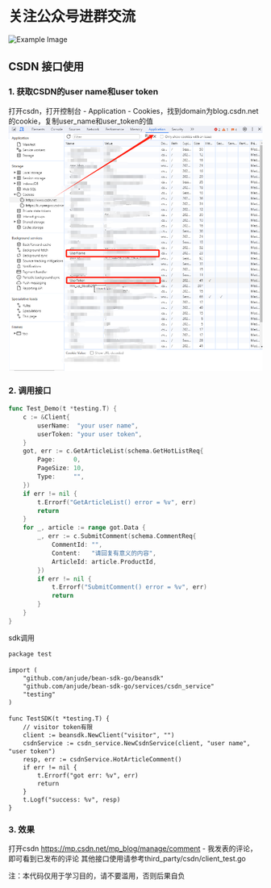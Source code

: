 # 关注公众号进群交流
<img src="doc/OfficialAccounts.png" alt="Example Image" height="150px">

## CSDN 接口使用
### 1. 获取CSDN的user name和user token
打开csdn，打开控制台 - Application - Cookies，找到domain为blog.csdn.net的cookie，复制user_name和user_token的值
![CSDN Cookie](doc/img.png)
### 2. 调用接口
```go
func Test_Demo(t *testing.T) {
	c := &Client{
		userName:  "your user name",
		userToken: "your user token",
	}
	got, err := c.GetArticleList(schema.GetHotListReq{
		Page:     0,
		PageSize: 10,
		Type:     "",
	})
	if err != nil {
		t.Errorf("GetArticleList() error = %v", err)
		return
	}
	for _, article := range got.Data {
		_, err := c.SubmitComment(schema.CommentReq{
			CommentId: "",
			Content:   "请回复有意义的内容",
			ArticleId: article.ProductId,
		})
		if err != nil {
			t.Errorf("SubmitComment() error = %v", err)
			return
		}
	}
}
```
sdk调用
```azure
package test

import (
	"github.com/anjude/bean-sdk-go/beansdk"
	"github.com/anjude/bean-sdk-go/services/csdn_service"
	"testing"
)

func TestSDK(t *testing.T) {
	// visitor token有限
	client := beansdk.NewClient("visitor", "")
	csdnService := csdn_service.NewCsdnService(client, "user name", "user token")
	resp, err := csdnService.HotArticleComment()
	if err != nil {
		t.Errorf("got err: %v", err)
		return
	}
	t.Logf("success: %v", resp)
}
```
### 3. 效果
打开csdn https://mp.csdn.net/mp_blog/manage/comment - 我发表的评论，即可看到已发布的评论
其他接口使用请参考third_party/csdn/client_test.go

注：本代码仅用于学习目的，请不要滥用，否则后果自负
